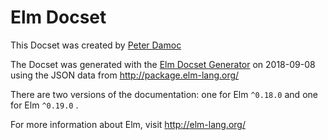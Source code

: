 Elm Docset
=======================

This Docset was created by [Peter Damoc](https://github.com/pdamoc/)

The Docset was generated with the [Elm Docset Generator](https://github.com/pdamoc/elm-docset) on 2018-09-08 using the JSON data from http://package.elm-lang.org/

There are two versions of the documentation: one for Elm `^0.18.0` and one for Elm `^0.19.0` .

For more information about Elm, visit http://elm-lang.org/

